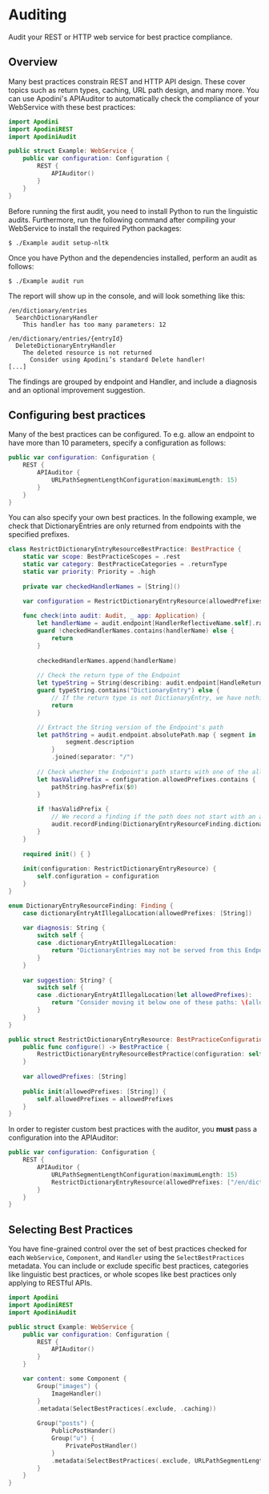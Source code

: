 # Auditing

Audit your REST or HTTP web service for best practice compliance.

<!--
                  
This source file is part of the Apodini open source project

SPDX-FileCopyrightText: 2019-2021 Paul Schmiedmayer and the Apodini project authors (see CONTRIBUTORS.md) <paul.schmiedmayer@tum.de>

SPDX-License-Identifier: MIT
             
-->

## Overview

Many best practices constrain REST and HTTP API design. These cover topics such as return types, caching, URL path design, and many more. You can use Apodini's APIAuditor to automatically check the compliance of your WebService with these best practices:

```swift
import Apodini
import ApodiniREST
import ApodiniAudit

public struct Example: WebService {
    public var configuration: Configuration { 
        REST {
            APIAuditor()
        }
    }
}
```

Before running the first audit, you need to install Python to run the linguistic audits. Furthermore, run the following command after compiling your WebService to install the required Python packages:

```shell
$ ./Example audit setup-nltk
```

Once you have Python and the dependencies installed, perform an audit as follows:

```shell
$ ./Example audit run
```

The report will show up in the console, and will look something like this:

```
/en/dictionary/entries
  SearchDictionaryHandler
    This handler has too many parameters: 12

/en/dictionary/entries/{entryId}
  DeleteDictionaryEntryHandler
    The deleted resource is not returned
      Consider using Apodini’s standard Delete handler!
[...]
```

The findings are grouped by endpoint and Handler, and include a diagnosis and an optional improvement suggestion.

## Configuring best practices

Many of the best practices can be configured. To e.g. allow an endpoint to have more than 10 parameters, specify a configuration as follows:

```swift
public var configuration: Configuration { 
    REST {
        APIAuditor {
            URLPathSegmentLengthConfiguration(maximumLength: 15)
        }
    }
}
```

You can also specify your own best practices. In the following example, we check that DictionaryEntries are only returned from endpoints with the specified prefixes.

```swift
class RestrictDictionaryEntryResourceBestPractice: BestPractice {
    static var scope: BestPracticeScopes = .rest
    static var category: BestPracticeCategories = .returnType
    static var priority: Priority = .high
    
    private var checkedHandlerNames = [String]()

    var configuration = RestrictDictionaryEntryResource(allowedPrefixes: [])
    
    func check(into audit: Audit, _ app: Application) {
        let handlerName = audit.endpoint[HandlerReflectiveName.self].rawValue
        guard !checkedHandlerNames.contains(handlerName) else {
            return
        }
        
        checkedHandlerNames.append(handlerName)
        
        // Check the return type of the Endpoint
        let typeString = String(describing: audit.endpoint[HandleReturnType.self].type)
        guard typeString.contains("DictionaryEntry") else {
            // If the return type is not DictionaryEntry, we have nothing to check
            return
        }

        // Extract the String version of the Endpoint's path
        let pathString = audit.endpoint.absolutePath.map { segment in
                segment.description
            }
            .joined(separator: "/")
        
        // Check whether the Endpoint's path starts with one of the allowed paths
        let hasValidPrefix = configuration.allowedPrefixes.contains {
            pathString.hasPrefix($0)
        }
        
        if !hasValidPrefix {
            // We record a finding if the path does not start with an allowed prefix
            audit.recordFinding(DictionaryEntryResourceFinding.dictionaryEntryAtIllegalLocation(allowedPrefixes: configuration.allowedPrefixes))
        }
    }
    
    required init() { }
    
    init(configuration: RestrictDictionaryEntryResource) {
        self.configuration = configuration
    }
}

enum DictionaryEntryResourceFinding: Finding {
    case dictionaryEntryAtIllegalLocation(allowedPrefixes: [String])
    
    var diagnosis: String {
        switch self {
        case .dictionaryEntryAtIllegalLocation:
            return "DictionaryEntries may not be served from this Endpoint!"
        }
    }
    
    var suggestion: String? {
        switch self {
        case .dictionaryEntryAtIllegalLocation(let allowedPrefixes):
            return "Consider moving it below one of these paths: \(allowedPrefixes.joined(separator: ", "))"
        }
    }
}

public struct RestrictDictionaryEntryResource: BestPracticeConfiguration {
    public func configure() -> BestPractice {
        RestrictDictionaryEntryResourceBestPractice(configuration: self)
    }
    
    var allowedPrefixes: [String]
    
    public init(allowedPrefixes: [String]) {
        self.allowedPrefixes = allowedPrefixes
    }
}
```

In order to register custom best practices with the auditor, you **must** pass a configuration into the APIAuditor:

```swift
public var configuration: Configuration { 
    REST {
        APIAuditor {
            URLPathSegmentLengthConfiguration(maximumLength: 15)
            RestrictDictionaryEntryResource(allowedPrefixes: ["/en/dictionary", "/de/woerterbuch"])
        }
    }
}
```

## Selecting Best Practices

You have fine-grained control over the set of best practices checked for each `WebService`, `Component`, and `Handler` using the `SelectBestPractices` metadata. You can include or exclude specific best practices, categories like linguistic best practices, or whole scopes like best practices only applying to RESTful APIs.

```swift
import Apodini
import ApodiniREST
import ApodiniAudit

public struct Example: WebService {
    public var configuration: Configuration { 
        REST {
            APIAuditor()
        }
    }

    var content: some Component {
        Group("images") {
            ImageHandler()
        }
        .metadata(SelectBestPractices(.exclude, .caching))
        
        Group("posts") {
            PublicPostHander()
            Group("u") {
                PrivatePostHandler()
            }
            .metadata(SelectBestPractices(.exclude, URLPathSegmentLength.self))
        }
    }
}
```
